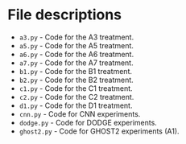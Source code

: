 # File descriptions

* `a3.py` - Code for the A3 treatment.
* `a5.py` - Code for the A5 treatment.
* `a6.py` - Code for the A6 treatment.
* `a7.py` - Code for the A7 treatment.
* `b1.py` - Code for the B1 treatment.
* `b2.py` - Code for the B2 treatment.
* `c1.py` - Code for the C1 treatment.
* `c2.py` - Code for the C2 treatment.
* `d1.py` - Code for the D1 treatment.
* `cnn.py` - Code for CNN experiments.
* `dodge.py` - Code for DODGE experiments.
* `ghost2.py` - Code for GHOST2 experiments (A1).
